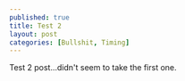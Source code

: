 ```yaml
---
published: true
title: Test 2
layout: post
categories: [Bullshit, Timing]
---
```

Test 2 post...didn't seem to take the first one.